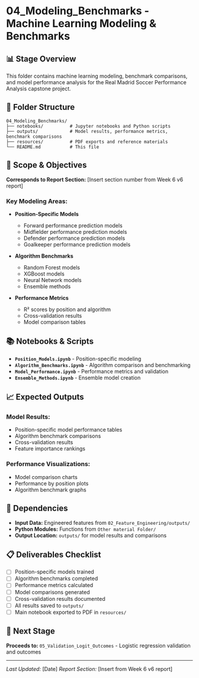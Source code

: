 # 04_Modeling_Benchmarks - Machine Learning Modeling & Benchmarks

## 📊 **Stage Overview**
This folder contains machine learning modeling, benchmark comparisons, and model performance analysis for the Real Madrid Soccer Performance Analysis capstone project.

## 📁 **Folder Structure**
```
04_Modeling_Benchmarks/
├── notebooks/          # Jupyter notebooks and Python scripts
├── outputs/            # Model results, performance metrics, benchmark comparisons
├── resources/          # PDF exports and reference materials
└── README.md           # This file
```

## 🎯 **Scope & Objectives**
**Corresponds to Report Section:** [Insert section number from Week 6 v6 report]

### **Key Modeling Areas:**
- **Position-Specific Models**
  - Forward performance prediction models
  - Midfielder performance prediction models
  - Defender performance prediction models
  - Goalkeeper performance prediction models

- **Algorithm Benchmarks**
  - Random Forest models
  - XGBoost models
  - Neural Network models
  - Ensemble methods

- **Performance Metrics**
  - R² scores by position and algorithm
  - Cross-validation results
  - Model comparison tables

## 📚 **Notebooks & Scripts**
- **`Position_Models.ipynb`** - Position-specific modeling
- **`Algorithm_Benchmarks.ipynb`** - Algorithm comparison and benchmarking
- **`Model_Performance.ipynb`** - Performance metrics and validation
- **`Ensemble_Methods.ipynb`** - Ensemble model creation

## 📈 **Expected Outputs**
### **Model Results:**
- Position-specific model performance tables
- Algorithm benchmark comparisons
- Cross-validation results
- Feature importance rankings

### **Performance Visualizations:**
- Model comparison charts
- Performance by position plots
- Algorithm benchmark graphs

## 🔗 **Dependencies**
- **Input Data:** Engineered features from `02_Feature_Engineering/outputs/`
- **Python Modules:** Functions from `Other material Folder/`
- **Output Location:** `outputs/` for model results and comparisons

## 📋 **Deliverables Checklist**
- [ ] Position-specific models trained
- [ ] Algorithm benchmarks completed
- [ ] Performance metrics calculated
- [ ] Model comparisons generated
- [ ] Cross-validation results documented
- [ ] All results saved to `outputs/`
- [ ] Main notebook exported to PDF in `resources/`

## 🚀 **Next Stage**
**Proceeds to:** `05_Validation_Logit_Outcomes` - Logistic regression validation and outcomes

---
*Last Updated:* [Date]
*Report Section:* [Insert from Week 6 v6 report]
